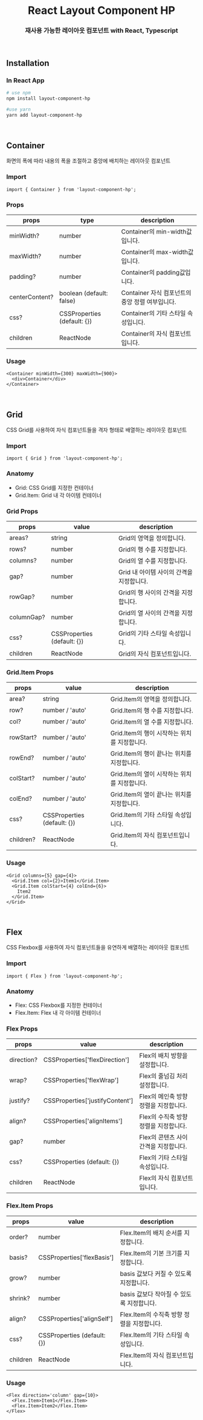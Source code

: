<h1 align="middle">React Layout Component HP</h1>
<h3 align="middle">재사용 가능한 레이아웃 컴포넌트 with React, Typescript</h3>
<br/>

## Installation

### In React App

```bash
# use npm
npm install layout-component-hp

#use yarn
yarn add layout-component-hp
```

<br>

## Container

화면의 폭에 따라 내용의 폭을 조절하고 중앙에 배치하는 레이아웃 컴포넌트

### Import

```tsx
import { Container } from 'layout-component-hp';
```

### Props

| props          | type                        | description                                     |
| -------------- | --------------------------- | ----------------------------------------------- |
| minWidth?      | number                      | Container의 min-width값입니다.                  |
| maxWidth?      | number                      | Container의 max-width값입니다.                  |
| padding?       | number                      | Container의 padding값입니다.                    |
| centerContent? | boolean (default: false)    | Container 자식 컴포넌트의 중앙 정렬 여부입니다. |
| css?           | CSSProperties (default: {}) | Container의 기타 스타일 속성입니다.             |
| children       | ReactNode                   | Container의 자식 컴포넌트입니다.                |

### Usage

```tsx
<Container minWidth={300} maxWidth={900}>
  <div>Container</div>
</Container>
```

<br>

## Grid

CSS Grid를 사용하여 자식 컴포넌트들을 격자 형태로 배열하는 레이아웃 컴포넌트

### Import

```tsx
import { Grid } from 'layout-component-hp';
```

### Anatomy

- Grid: CSS Grid를 지정한 컨테이너
- Grid.Item: Grid 내 각 아이템 컨테이너

### Grid Props

| props      | value                       | description                              |
| ---------- | --------------------------- | ---------------------------------------- |
| areas?     | string                      | Grid의 영역을 정의합니다.                |
| rows?      | number                      | Grid의 행 수를 지정합니다.               |
| columns?   | number                      | Grid의 열 수를 지정합니다.               |
| gap?       | number                      | Grid 내 아이템 사이의 간격을 지정합니다. |
| rowGap?    | number                      | Grid의 행 사이의 간격을 지정합니다.      |
| columnGap? | number                      | Grid의 열 사이의 간격을 지정합니다.      |
| css?       | CSSProperties (default: {}) | Grid의 기타 스타일 속성입니다.           |
| children   | ReactNode                   | Grid의 자식 컴포넌트입니다.              |

### Grid.Item Props

| props     | value                       | description                                  |
| --------- | --------------------------- | -------------------------------------------- |
| area?     | string                      | Grid.Item의 영역을 정의합니다.               |
| row?      | number / 'auto'             | Grid.Item의 행 수를 지정합니다.              |
| col?      | number / 'auto'             | Grid.Item의 열 수를 지정합니다.              |
| rowStart? | number / 'auto'             | Grid.Item의 행이 시작하는 위치를 지정합니다. |
| rowEnd?   | number / 'auto'             | Grid.Item의 행이 끝나는 위치를 지정합니다.   |
| colStart? | number / 'auto'             | Grid.Item의 열이 시작하는 위치를 지정합니다. |
| colEnd?   | number / 'auto'             | Grid.Item의 열이 끝나는 위치를 지정합니다.   |
| css?      | CSSProperties (default: {}) | Grid.Item의 기타 스타일 속성입니다.          |
| children? | ReactNode                   | Grid.Item의 자식 컴포넌트입니다.             |

### Usage

```tsx
<Grid columns={5} gap={4}>
  <Grid.Item col={2}>Item1</Grid.Item>
  <Grid.Item colStart={4} colEnd={6}>
    Item2
  </Grid.Item>
</Grid>
```

<br>

## Flex

CSS Flexbox를 사용하여 자식 컴포넌트들을 유연하게 배열하는 레이아웃 컴포넌트

### Import

```tsx
import { Flex } from 'layout-component-hp';
```

### Anatomy

- Flex: CSS Flexbox를 지정한 컨테이너
- Flex.Item: Flex 내 각 아이템 컨테이너

### Flex Props

| props      | value                           | description                           |
| ---------- | ------------------------------- | ------------------------------------- |
| direction? | CSSProperties['flexDirection']  | Flex의 배치 방향을 설정합니다.        |
| wrap?      | CSSProperties['flexWrap']       | Flex의 줄넘김 처리 설정합니다.        |
| justify?   | CSSProperties['justifyContent'] | Flex의 메인축 방향 정렬을 지정합니다. |
| align?     | CSSProperties['alignItems']     | Flex의 수직축 방향 정렬을 지정합니다. |
| gap?       | number                          | Flex의 콘텐츠 사이 간격을 지정합니다. |
| css?       | CSSProperties (default: {})     | Flex의 기타 스타일 속성입니다.        |
| children   | ReactNode                       | Flex의 자식 컴포넌트입니다.           |

### Flex.Item Props

| props    | value                       | description                                |
| -------- | --------------------------- | ------------------------------------------ |
| order?   | number                      | Flex.Item의 배치 순서를 지정합니다.        |
| basis?   | CSSProperties['flexBasis']  | Flex.Item의 기본 크기를 지정합니다.        |
| grow?    | number                      | basis 값보다 커질 수 있도록 지정합니다.    |
| shrink?  | number                      | basis 값보다 작아질 수 있도록 지정합니다.  |
| align?   | CSSProperties['alignSelf']  | Flex.Item의 수직축 방향 정렬을 지정합니다. |
| css?     | CSSProperties (default: {}) | Flex.Item의 기타 스타일 속성입니다.        |
| children | ReactNode                   | Flex.Item의 자식 컴포넌트입니다.           |

### Usage

```tsx
<Flex direction='column' gap={10}>
  <Flex.Item>Item1</Flex.Item>
  <Flex.Item>Item2</Flex.Item>
</Flex>
```
